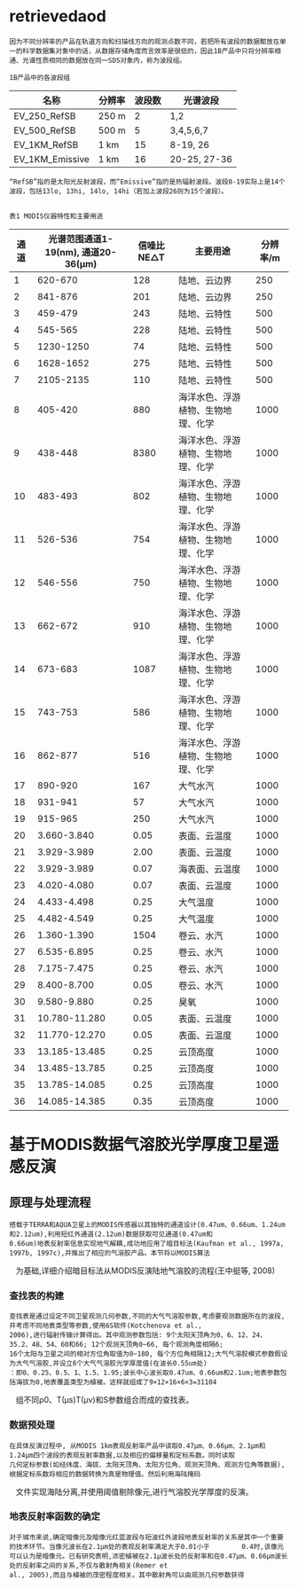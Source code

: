 # retrievedaod
    因为不同分辨率的产品在轨道方向和扫描线方向的观测点数不同，若把所有波段的数据都放在单一的科学数据集对象中的话，从数据存储角度而言效率是很低的，因此1B产品中只将分辨率相通、光谱性质相同的数据放在同一SDS对象内，称为波段组。
    
    1B产品中的各波段组
    
|                           名称 | 分辨率 | 波段数 | 光谱波段 |
| ------------------------ | ---- | ---- | ---- |
|EV_250_RefSB|250 m|2|1,2|
|EV_500_RefSB|500 m|5|3,4,5,6,7|
|EV_1KM_RefSB|1 km|15|8-19, 26|
|EV_1KM_Emissive|1 km|16|20-25, 27-36|

    “RefSB”指的是太阳光反射波段，而“Emissive”指的是热辐射波段。波段8-19实际上是14个波段，包括13lo, 13hi, 14lo, 14hi（若加上波段26则为15个波段）。
    
    
    表1 MODIS仪器特性和主要用途
|  通  道 | 光谱范围通道1-19(nm), 通道20-36(μm) | 信噪比NE△T | 主要用途 | 分辨率/m |
| ------------------------ | ---- | ---- | ---- | ---- |
| 1 | 620-670 | 128 | 陆地、云边界 | 250 |
| 2 | 841-876 | 201 | 陆地、云边界 | 250 |
| 3 | 459-479 | 243 | 陆地、云特性 | 500 |
| 4 | 545-565 | 228 | 陆地、云特性 | 500 |
| 5 | 1230-1250 | 74 | 陆地、云特性| 500 |
| 6 | 1628-1652 | 275 | 陆地、云特性| 500 |
| 7 | 2105-2135 | 110 | 陆地、云特性 | 500 |
| 8 | 405-420 | 880 | 海洋水色、浮游植物、生物地理、化学 | 1000 |
| 9 | 438-448 | 8380 | 海洋水色、浮游植物、生物地理、化学  | 1000 |
| 10 | 483-493 | 802 | 海洋水色、浮游植物、生物地理、化学 | 1000 |
| 11 | 526-536 | 754 | 海洋水色、浮游植物、生物地理、化学  | 1000 |
| 12 | 546-556 | 750 | 海洋水色、浮游植物、生物地理、化学  | 1000 |
| 13 | 662-672 | 910 | 海洋水色、浮游植物、生物地理、化学  | 1000 |
| 14 | 673-683 | 1087 | 海洋水色、浮游植物、生物地理、化学  | 1000 |
| 15 | 743-753 | 586 | 海洋水色、浮游植物、生物地理、化学  | 1000 |
| 16 | 862-877 | 516 | 海洋水色、浮游植物、生物地理、化学  | 1000 |
| 17 | 890-920 | 167 | 大气水汽  | 1000 |
| 18 | 931-941 | 57 | 大气水汽  | 1000 |
| 19 | 915-965 | 250 | 大气水汽  | 1000 |
| 20 | 3.660-3.840 | 0.05 | 表面、云温度  | 1000 |
| 21 | 3.929-3.989 | 2.00 | 表面、云温度  | 1000 |
| 22 | 3.929-3.989 | 0.07 | 海表面、云温度  | 1000 |
| 23 | 4.020-4.080 | 0.07 | 表面、云温度  | 1000 |
| 24 | 4.433-4.498 | 0.25 | 大气温度  | 1000 |
| 25 | 4.482-4.549 | 0.25 | 大气温度  | 1000 |
| 26 | 1.360-1.390 | 1504 | 卷云、水汽  | 1000 |
| 27 | 6.535-6.895 | 0.25 | 卷云、水汽  | 1000 |
| 28 | 7.175-7.475 | 0.25 | 卷云、水汽  | 1000 |
| 29 | 8.400-8.700 | 0.05 | 卷云、水汽  | 1000 |
| 30 | 9.580-9.880 | 0.25 | 臭氧  | 1000 |
| 31 | 10.780-11.280 | 0.05 | 表面、云温度  | 1000 |
| 32 | 11.770-12.270 | 0.05 | 表面、云温度  | 1000 |
| 33 | 13.185-13.485 | 0.25 | 云顶高度  | 1000 |
| 34 | 13.485-13.785 | 0.25 | 云顶高度  | 1000 |
| 35 | 13.785-14.085 | 0.25 | 云顶高度  | 1000 |
| 36 | 14.085-14.385 | 0.35 | 云顶高度  | 1000 |
# 基于MODIS数据气溶胶光学厚度卫星遥感反演
## 原理与处理流程
    搭载于TERRA和AQUA卫星上的MODIS传感器以其独特的通道设计(0.47um、0.66um、1.24um和2.12um),利用短红外通道(2.12um)数据获取可见通道(0.47um和   
    0.66um)地表反射率信息实现地气解耦,成功地应用了暗目标法(Kaufman et al., 1997a, 1997b, 1997c),并推出了相应的气溶胶产品。本节将以MODIS算法
    为基础,详细介绍暗目标法从MODIS反演陆地气溶胶的流程(王中挺等, 2008)
### 查找表的构建
    查找表是通过设定不同卫星观测几何参数,不同的大气气溶胶参数,考虑要观测数据所在的波段,并考虑不同地表类型等参数,使用6S软件(Kotchenova et al.,
    2006),进行辐射传输计算得出。其中观测参数包括: 9个太阳天顶角为0、6、12、24、35.2、48、54、60和66; 12个观测天顶角0~66, 每个观测角度相隔6;
    16个太阳与卫星之间的相对方位角取值为0~180, 每个方位角相隔12;大气气溶胶模式参数假设为大气气溶胶,并设立6个大气气溶胶光学厚度值(在波长0.55um处)
    ：即0、0.25、0.5、1、1.5、1.95;波长中心波长取0.47um、0.66um和2.1um;地表参数包括海拔为0,地表覆盖类型为植被。这样就组成了9×12×16×6×3=31104
    组不同ρ0、T(μs)T(μv)和S参数组合而成的查找表。
### 数据预处理
    在具体反演过程中, 从MODIS 1km表观反射率产品中读取0.47μm、0.66μm、2.1μm和1.24μm四个波段的表观反射率数据,以及相应的偏移量和定标系数。同时读取
    几何定标参数(如经纬度、海拔、太阳天顶角、太阳方位角、观测天顶角、观测方位角等数据),根据定标系数将相应的数据转换为真是物理值。然后利用海陆掩码
    文件实现海陆分离,并使用阈值剔除像元,进行气溶胶光学厚度的反演。
### 地表反射率函数的确定
    对于城市来说,确定暗像元及暗像元红蓝波段与短波红外波段地表反射率的关系是其中一个重要的技术环节。当像元波长在2.1μm处的表观反射率满足大于0.01小于        0.4时,该像元可以认为是暗像元。已有研究表明,浓密植被在2.1μ波长处的反射率和在0.47μm、0.66μm波长处的反射率之间的关系,不仅与散射角相关(Remer et       
    al., 2005),而且与植被的茂密程度相关。其中散射角可以由观测几何参数获得
